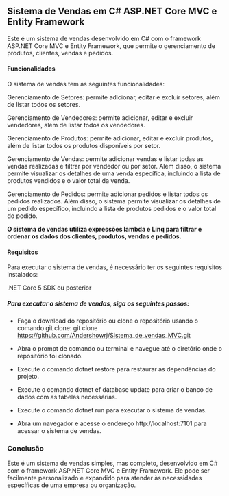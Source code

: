 ## **Sistema de Vendas em C# ASP.NET Core MVC e Entity Framework**

Este é um sistema de vendas desenvolvido em C# com o framework ASP.NET Core MVC e Entity Framework, que permite o gerenciamento de produtos, clientes, vendas e pedidos.

#### Funcionalidades

O sistema de vendas tem as seguintes funcionalidades:

Gerenciamento de Setores: permite adicionar, editar e excluir setores, além de listar todos os setores.

Gerenciamento de Vendedores: permite adicionar, editar e excluir vendedores, além de listar todos os vendedores.

Gerenciamento de Produtos: permite adicionar, editar e excluir produtos, além de listar todos os produtos disponíveis por setor.

Gerenciamento de Vendas: permite adicionar vendas e listar todas as vendas realizadas e filtrar por vendedor ou por setor. Além disso, o sistema permite visualizar os detalhes de uma venda específica, incluindo a lista de produtos vendidos e o valor total da venda.

Gerenciamento de Pedidos: permite adicionar pedidos e listar todos os pedidos realizados. Além disso, o sistema permite visualizar os detalhes de um pedido específico, incluindo a lista de produtos pedidos e o valor total do pedido.

**O sistema de vendas utiliza expressões lambda e Linq para filtrar e ordenar os dados dos clientes, produtos, vendas e pedidos.**

#### Requisitos

Para executar o sistema de vendas, é necessário ter os seguintes requisitos instalados:

.NET Core 5 SDK ou posterior

##### Para executar o sistema de vendas, siga os seguintes passos:

- Faça o download do repositório ou clone o repositório usando o comando git clone:
git clone https://github.com/Andershowrj/Sistema_de_vendas_MVC.git

- Abra o prompt de comando ou terminal e navegue até o diretório onde o repositório foi clonado.

- Execute o comando dotnet restore para restaurar as dependências do projeto.

- Execute o comando dotnet ef database update para criar o banco de dados com as tabelas necessárias.

- Execute o comando dotnet run para executar o sistema de vendas.

- Abra um navegador e acesse o endereço http://localhost:7101 para acessar o sistema de vendas.

### Conclusão

Este é um sistema de vendas simples, mas completo, desenvolvido em C# com o framework ASP.NET Core MVC e Entity Framework. Ele pode ser facilmente personalizado e expandido para atender às necessidades específicas de uma empresa ou organização.